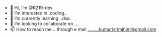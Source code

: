 - 👋 Hi, I’m @R219-dev
- 👀 I’m interested in .coding..
- 🌱 I’m currently learning ..dsa.
- 💞️ I’m looking to collaborate on ...
- 📫 How to reach me ...through e mail .........kumarisrimjhim@gmail.com

<!---
R219-dev/R219-dev is a ✨ special ✨ repository because its `README.md` (this file) appears on your GitHub profile.
You can click the Preview link to take a look at your changes.
--->
